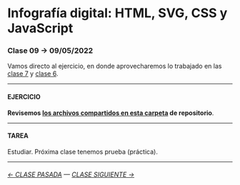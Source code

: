 # Infografía digital: HTML, SVG, CSS y JavaScript

### Clase 09 → 09/05/2022

Vamos directo al ejercicio, en donde aprovecharemos lo trabajado en las [clase 7](https://github.com/profesorfaco/dno075-2022-1/tree/main/clase-07) y [clase 6](https://github.com/profesorfaco/dno075-2022-1/tree/main/clase-06).

- - - - - - - - - - - - 

#### EJERCICIO

**Revisemos [los archivos compartidos en esta carpeta](https://profesorfaco.github.io/dno075-2022-1/clase-09/) de repositorio**.

- - - - - - - - - - - - 

#### TAREA

Estudiar. Próxima clase tenemos prueba (práctica).

- - - - - - - - - - - - -


###### [← CLASE PASADA](https://github.com/profesorfaco/dno075-2022-1/tree/main/clase-07) — [CLASE SIGUIENTE →](https://github.com/profesorfaco/dno075-2022-1/tree/main/clase-10) 
